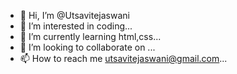 - 👋 Hi, I’m @Utsavitejaswani
- 👀 I’m interested in coding...
- 🌱 I’m currently learning html,css...
- 💞️ I’m looking to collaborate on ...
- 📫 How to reach me utsavitejaswani@gmail.com...

<!---
Utsavitejaswani/Utsavitejaswani is a ✨ special ✨ repository because its `README.md` (this file) appears on your GitHub profile.
You can click the Preview link to take a look at your changes.
--->

